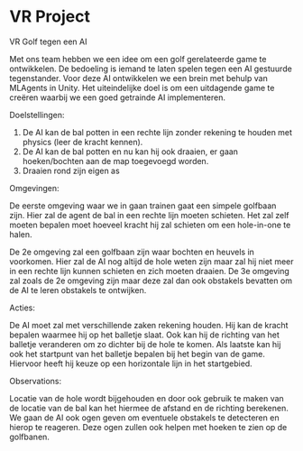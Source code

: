 # VR Project

VR Golf tegen een AI

Met ons team hebben we een idee om een golf gerelateerde game te ontwikkelen. De bedoeling is iemand te laten spelen tegen een AI gestuurde tegenstander. Voor deze AI ontwikkelen we een brein met behulp van MLAgents in Unity. Het uiteindelijke doel is om een uitdagende game te creëren waarbij we een goed getrainde AI implementeren.

Doelstellingen:

1. De AI kan de bal potten in een rechte lijn zonder rekening te houden met physics (leer de kracht kennen).
2. De AI kan de bal potten en nu kan hij ook draaien, er gaan hoeken/bochten aan de map toegevoegd worden.
3. Draaien rond zijn eigen as

Omgevingen:

De eerste omgeving waar we in gaan trainen gaat een simpele golfbaan zijn. Hier zal de agent de bal in een rechte lijn moeten schieten. 
Het zal zelf moeten bepalen moet hoeveel kracht hij zal schieten om een hole-in-one te halen.

De 2e omgeving zal een golfbaan zijn waar bochten en heuvels in voorkomen. Hier zal de AI nog altijd de hole weten zijn maar zal hij niet meer in een rechte lijn kunnen schieten en zich moeten draaien.
De 3e omgeving zal zoals de 2e omgeving zijn maar deze zal dan ook obstakels bevatten om de AI te leren obstakels te ontwijken.

Acties:

De AI moet zal met verschillende zaken rekening houden. Hij kan de kracht bepalen waarmee hij op het balletje slaat. Ook kan hij de richting van het balletje veranderen om zo dichter bij de hole te komen. Als laatste kan hij ook het startpunt van het balletje bepalen bij het begin van de game. Hiervoor heeft hij keuze op een horizontale lijn in het startgebied. 

Observations:

Locatie van de hole wordt bijgehouden en door ook gebruik te maken van de locatie van de bal kan het hiermee de afstand en de richting berekenen.
We gaan de AI ook ogen geven om eventuele obstakels te detecteren en hierop te reageren. 
Deze ogen zullen ook helpen met hoeken te zien op de golfbanen.

